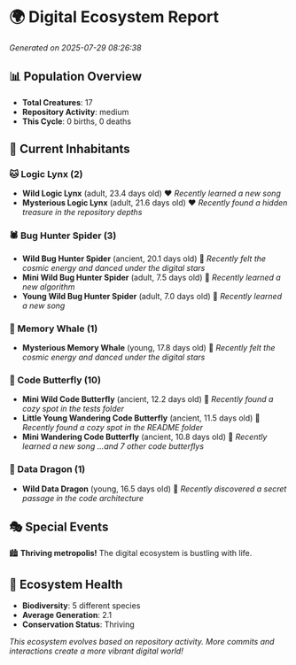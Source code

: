 # 🌍 Digital Ecosystem Report
*Generated on 2025-07-29 08:26:38*

## 📊 Population Overview
- **Total Creatures**: 17
- **Repository Activity**: medium
- **This Cycle**: 0 births, 0 deaths

## 👥 Current Inhabitants

### 🐱 Logic Lynx (2)
- **Wild Logic Lynx** (adult, 23.4 days old) ❤️
  *Recently learned a new song*
- **Mysterious Logic Lynx** (adult, 21.6 days old) ❤️
  *Recently found a hidden treasure in the repository depths*

### 🕷️ Bug Hunter Spider (3)
- **Wild Bug Hunter Spider** (ancient, 20.1 days old) 💛
  *Recently felt the cosmic energy and danced under the digital stars*
- **Mini Wild Bug Hunter Spider** (adult, 7.5 days old) 💚
  *Recently learned a new algorithm*
- **Young Wild Bug Hunter Spider** (adult, 7.0 days old) 💚
  *Recently learned a new song*

### 🐋 Memory Whale (1)
- **Mysterious Memory Whale** (young, 17.8 days old) 💚
  *Recently felt the cosmic energy and danced under the digital stars*

### 🦋 Code Butterfly (10)
- **Mini Wild Code Butterfly** (ancient, 12.2 days old) 💛
  *Recently found a cozy spot in the tests folder*
- **Little Young Wandering Code Butterfly** (ancient, 11.5 days old) 💛
  *Recently found a cozy spot in the README folder*
- **Mini Wandering Code Butterfly** (ancient, 10.8 days old) 💛
  *Recently learned a new song*
  *...and 7 other code butterflys*

### 🐉 Data Dragon (1)
- **Wild Data Dragon** (young, 16.5 days old) 💚
  *Recently discovered a secret passage in the code architecture*

## 🎭 Special Events

🏙️ **Thriving metropolis!** The digital ecosystem is bustling with life.

## 🔬 Ecosystem Health
- **Biodiversity**: 5 different species
- **Average Generation**: 2.1
- **Conservation Status**: Thriving

*This ecosystem evolves based on repository activity. More commits and interactions create a more vibrant digital world!*